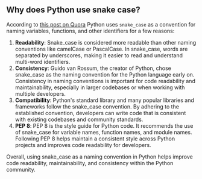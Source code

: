 ## Why does Python use snake case?

According to [this post on Quora](https://www.quora.com/Why-does-Python-use-snake_case-as-a-convention) Python uses `snake_case` as a convention for naming variables, functions, and other identifiers for a few reasons:

1. **Readability**: Snake_case is considered more readable than other naming conventions like camelCase or PascalCase. In snake_case, words are separated by underscores, making it easier to read and understand multi-word identifiers.
2. **Consistency**: Guido van Rossum, the creator of Python, chose snake_case as the naming convention for the Python language early on. Consistency in naming conventions is important for code readability and maintainability, especially in larger codebases or when working with multiple developers.
3. **Compatibility**: Python's standard library and many popular libraries and frameworks follow the snake_case convention. By adhering to the established convention, developers can write code that is consistent with existing codebases and community standards.
4. **PEP 8**: PEP 8 is the style guide for Python code. It recommends the use of snake_case for variable names, function names, and module names. Following PEP 8 helps maintain a consistent style across Python projects and improves code readability for developers.

Overall, using snake_case as a naming convention in Python helps improve code readability, maintainability, and consistency within the Python community.


